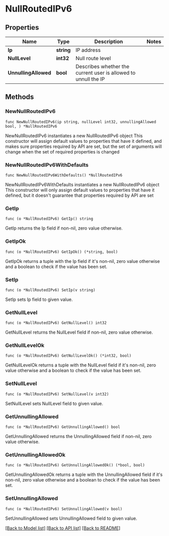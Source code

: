 # NullRoutedIPv6

## Properties

Name | Type | Description | Notes
------------ | ------------- | ------------- | -------------
**Ip** | **string** | IP address | 
**NullLevel** | **int32** | Null route level | 
**UnnullingAllowed** | **bool** | Describes whether the current user is allowed to unnull the IP | 

## Methods

### NewNullRoutedIPv6

`func NewNullRoutedIPv6(ip string, nullLevel int32, unnullingAllowed bool, ) *NullRoutedIPv6`

NewNullRoutedIPv6 instantiates a new NullRoutedIPv6 object
This constructor will assign default values to properties that have it defined,
and makes sure properties required by API are set, but the set of arguments
will change when the set of required properties is changed

### NewNullRoutedIPv6WithDefaults

`func NewNullRoutedIPv6WithDefaults() *NullRoutedIPv6`

NewNullRoutedIPv6WithDefaults instantiates a new NullRoutedIPv6 object
This constructor will only assign default values to properties that have it defined,
but it doesn't guarantee that properties required by API are set

### GetIp

`func (o *NullRoutedIPv6) GetIp() string`

GetIp returns the Ip field if non-nil, zero value otherwise.

### GetIpOk

`func (o *NullRoutedIPv6) GetIpOk() (*string, bool)`

GetIpOk returns a tuple with the Ip field if it's non-nil, zero value otherwise
and a boolean to check if the value has been set.

### SetIp

`func (o *NullRoutedIPv6) SetIp(v string)`

SetIp sets Ip field to given value.


### GetNullLevel

`func (o *NullRoutedIPv6) GetNullLevel() int32`

GetNullLevel returns the NullLevel field if non-nil, zero value otherwise.

### GetNullLevelOk

`func (o *NullRoutedIPv6) GetNullLevelOk() (*int32, bool)`

GetNullLevelOk returns a tuple with the NullLevel field if it's non-nil, zero value otherwise
and a boolean to check if the value has been set.

### SetNullLevel

`func (o *NullRoutedIPv6) SetNullLevel(v int32)`

SetNullLevel sets NullLevel field to given value.


### GetUnnullingAllowed

`func (o *NullRoutedIPv6) GetUnnullingAllowed() bool`

GetUnnullingAllowed returns the UnnullingAllowed field if non-nil, zero value otherwise.

### GetUnnullingAllowedOk

`func (o *NullRoutedIPv6) GetUnnullingAllowedOk() (*bool, bool)`

GetUnnullingAllowedOk returns a tuple with the UnnullingAllowed field if it's non-nil, zero value otherwise
and a boolean to check if the value has been set.

### SetUnnullingAllowed

`func (o *NullRoutedIPv6) SetUnnullingAllowed(v bool)`

SetUnnullingAllowed sets UnnullingAllowed field to given value.



[[Back to Model list]](../README.md#documentation-for-models) [[Back to API list]](../README.md#documentation-for-api-endpoints) [[Back to README]](../README.md)


